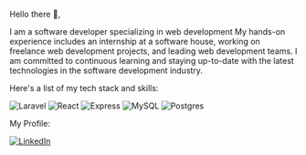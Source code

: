 Hello there 👋,


I am a software developer specializing in web development My hands-on experience includes an internship at a software house, working on freelance web development projects, and leading web development teams. I am committed to continuous learning and staying up-to-date with the latest technologies in the software development industry.

Here's a list of my tech stack and skills:

![Laravel](https://img.shields.io/badge/laravel-%23FF2D20.svg?style=for-the-badge&logo=laravel&logoColor=white)
![React](https://img.shields.io/badge/react-%2320232a.svg?style=for-the-badge&logo=react&logoColor=%2361DAFB) 
![Express](https://img.shields.io/badge/-Express-%2320232a?style=for-the-badge&logo=Express&logoColor=%2361DAFB)
![MySQL](https://img.shields.io/badge/mysql-%2300000f.svg?style=for-the-badge&logo=mysql&logoColor=white) 
![Postgres](https://img.shields.io/badge/postgres-%23316192.svg?style=for-the-badge&logo=postgresql&logoColor=white)

My Profile:

[![LinkedIn](https://img.shields.io/badge/LinkedIn-%230077B5.svg?style=for-the-badge&logo=linkedin&logoColor=white)](https://www.linkedin.com/in/dimasgda)
